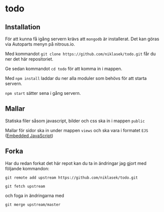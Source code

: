 todo
====


Installation
---

För att kunna få igång servern krävs att `mongodb` är installerat. Det kan göras via Autoparts menyn på nitrous.io.

Med kommandot
`git clone https://github.com/niklasek/todo.git`
får du ner det här repositoriet.

Ge sedan kommandot `cd todo` för att komma in i mappen.

Med `npm install` laddar du ner alla moduler som behövs för att starta servern.

`npm start` sätter sena i gång servern.

Mallar
---

Statiska filer såsom javascript, bilder och css ska in i mappen `public`

Mallar för sidor ska in under mappen `views` och ska vara i formatet `EJS` ([Embedded JavaScript](http://embeddedjs.com/))

Forka
---

Har du redan forkat det här repot kan du ta in ändringar jag gjort med följande kommandon:

`git remote add upstream https://github.com/niklasek/todo.git`

`git fetch upstream`

och foga in ändringarna med

`git merge upstream/master`
